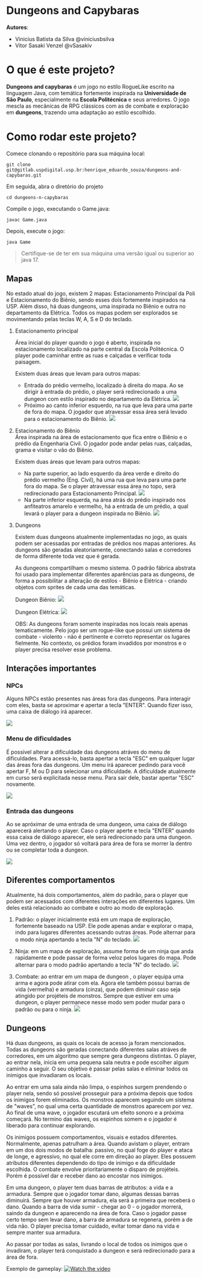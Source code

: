 
# Dungeons and Capybaras

**Autores**:
- Vinicius Batista da Silva @viniciusbsilva
- Vitor Sasaki Venzel @vSasakiv

# O que é este projeto?

**Dungeons and capybaras** é um jogo no estilo RogueLike escrito na linguagem Java, com temática fortemente inspirada na **Universidade de São Paulo**, especialmente na **Escola Politécnica** e seus arredores. O jogo mescla as mecânicas de RPG clássicos com as de combate e exploração em **dungeons**, trazendo uma adaptação ao estilo escolhido.

# Como rodar este projeto?

Comece clonando o repositório para sua máquina local:
```
git clone git@gitlab.uspdigital.usp.br:henrique_eduardo_souza/dungeons-and-capybaras.git
```

Em seguida, abra o diretório do projeto
```
cd dungeons-n-capybaras
```

Compile o jogo, executando o Game.java:
```
javac Game.java
```

Depois, execute o jogo:
```
java Game
```

> Certifique-se de ter em sua máquina uma versão igual ou superior ao java 17.


## Mapas
No estado atual do jogo, existem 2 mapas: Estacionamento Principal da Poli e Estacionamento do Biênio, sendo esses dois fortemente inspirados na USP. Além disso, há duas dungeons, uma inspirada no Biênio e outra no departamento da Elétrica. Todos os mapas podem ser explorados se movimentando pelas teclas W, A, S e D do teclado. 

1. Estacionamento principal 
    
    Área inicial do player quando o jogo é aberto, inspirada no estacionamento localizado na parte central da Escola Politécnica. O player pode caminhar entre as ruas e calçadas e verificar toda paisagem. 
    
    Existem duas áreas que levam para outros mapas:

    * Entrada do prédio vermelho, localizado à direita do mapa. Ao se dirigir à entrada do prédio, o player será redirecionado a uma dungeon com estilo inspirado no departamento da Elétrica. 
    ![](assets/EntradaDungeonEletrica.png)
    * Próximo ao canto inferior esquerdo, na rua que leva para uma parte de fora do mapa. O jogador que atravessar essa área será levado para o estacionamento do Biênio.
    ![](assets/EntradaEstacionamentoBienio.png)


2. Estacionamento do Biênio  
    Área inspirada na área de estacionamento que fica entre o Biênio e o prédio da Engenharia Civil. O jogador pode andar pelas ruas, calçadas, grama e visitar o vão do Biênio. 

    Existem duas áreas que levam para outros mapas:
    
    * Na parte superior, ao lado esquerdo da área verde e direito do prédio vermelho (Eng. Civil), há uma rua que leva para uma parte fora do mapa. Se o player atravessar essa área no topo, será redirecionado para Estacionamento Principal. 
    ![](assets/EntradaEstacionamentoPrincipal.png)
    * Na parte inferior esquerda, na área atrás do prédio inspirado nos anfiteatros amarelo e vermelho, há a entrada de um prédio, a qual levará o player para a dungeon inspirada no Biênio.
    ![](assets/EntradaDungeonBienio.png)

3. Dungeons

    Existem duas dungeons atualmente implementadas no jogo, as quais podem ser acessadas por entradas de prédios nos mapas anteriores. As dungeons são geradas aleatoriamente, conectando salas e corredores de forma diferente toda vez que é gerada. 

    As dungeons compartilham o mesmo sistema. O padrão fábrica abstrata foi usado para implementar diferentes aparências para as dungeons, de forma a possibilitar a alteração de estilos - Biênio e Elétrica - criando objetos com sprites de cada uma das temáticas. 


    Dungeon Biênio:
    ![](assets/DungeonBienio.png)

    Dungeon Elétrica:
    ![](assets/DungeonEletrica.png)

    OBS: As dungeons foram somente inspiradas nos locais reais apenas tematicamente. Pelo jogo ser um rogue-like que possui um sistema de combate - violento - não é pertinente e correto representar os lugares fielmente. No contexto, os prédios foram invadidos por monstros e o player precisa resolver esse problema.


## Interações importantes
### NPCs
Alguns NPCs estão presentes nas áreas fora das dungeons. Para interagir com eles, basta se aproximar e apertar a tecla "ENTER". Quando fizer isso, uma caixa de diálogo irá aparecer.

 ![](assets/ExemploDialogo.png)

### Menu de dificuldades
É possível alterar a dificuldade das dungeons atráves do menu de dificuldades. Para acessá-lo, basta apertar a tecla "ESC" em qualquer lugar das áreas fora das dungeons. Um menu irá aparecer pedindo para você apertar F, M ou D para selecionar uma dificuldade. A dificuldade atualmente em curso será explicitada nesse menu. Para sair dele, bastar apertar "ESC" novamente.

![](assets/MenuDificuldade.png)

### Entrada das dungeons
Ao se apróximar de uma entrada de uma dungeon, uma caixa de diálogo aparecerá alertando o player. Caso o player aperte e tecla "ENTER" quando essa caixa de diálogo aparecer, ele será redirecionado para uma dungeon. Uma vez dentro, o jogador só voltará para área de fora se morrer la dentro ou se completar toda a dungeon. 

![](assets/EntradaDungeonBienioDialogo.png)


## Diferentes comportamentos

Atualmente, há dois comportamentos, além do padrão, para o player que podem ser acessados com diferentes interações em diferentes lugares. Um deles está relacionado ao combate e outro ao modo de exploração. 

1. Padrão: o player inicialmente está em um mapa de exploração, fortemente baseado na USP. Ele pode apenas andar e explorar o mapa, indo para lugares diferentes acessando outras áreas. Pode alternar para o modo ninja apertando a tecla "N" do teclado.
![](assets/PlayerDefault.png)

2. Ninja: em um mapa de exploração, assume forma de um ninja que anda rapidamente e pode passar de forma veloz pelos lugares do mapa. Pode alternar para o modo padrão apertando a tecla "N" do teclado.
![](assets/PlayerNinja.png)

3. Combate: ao entrar em um mapa de dungeon , o player equipa uma arma e agora pode atirar com ela. Agora ele também possui barras de vida (vermelha) e armadura (cinza), que podem diminuir caso seja atingido por projéteis de monstros. Sempre que estiver em uma dungeon, o player permanece nesse modo sem poder mudar para o padrão ou para o ninja. 
![](assets/PlayerCombat.png)


## Dungeons 

Há duas dungeons, as quais os locais de acesso ja foram mencionados. Todas as dungeons são geradas conectando diferentes salas atráves de corredores, em um algoritmo que sempre gera dungeons distintas. O player, ao entrar nela, inicia em uma pequena sala neutra e pode escolher algum caminho a seguir. O seu objetivo é passar pelas salas e eliminar todos os inimigos que invadiaram os locais. 

Ao entrar em uma sala ainda não limpa, o espinhos surgem prendendo o player nela, sendo só possível prosseguir para a próxima depois que todos os inimigos forem eliminados. Os monstros aparecem seguindo um sistema de "waves", no qual uma certa quantidade de monstros aparecem por vez. Ao final de uma wave, o jogador escutará um efeito sonoro e a próxima começará. No termino das waves, os espinhos somem e o jogador é liberado para continuar explorando. 

Os inimigos possuem comportamentos, visuais e estados diferentes. Normalmente, apenas patrulham a área. Quando avistam o player, entram em um dos dois modos de batalha: passivo, no qual foge do player e ataca de longe, e agressivo, no qual ele corre em direção ao player. Eles possuem atributos diferentes dependendo do tipo de inimigo e da dificuldade escolhida. O combate envolve prioritariamente o disparo de projéteis. Porém é possível dar e receber dano ao encostar nos inimigos.

Em uma dungeon, o player tem duas barras de atributos: a vida e a armadura. Sempre que o jogador tomar dano, algumas dessas barras diminuirá. Sempre que houver armadura, ela será a primeira que receberá o dano. Quando a barra de vida sumir - chegar ao 0 - o jogador morrerá, saindo da dungeon e aparecendo na área de fora. Caso o jogador passe certo tempo sem levar dano, a barra de armadura se regenera, porém a de vida não. O player precisa tomar cuidado, evitar tomar dano na vida e sempre manter sua armadura.  

Ao passar por todas as salas, livrando o local de todos os inimigos que o invadiram, o player terá conquistado a dungeon e será redirecionado para a área de fora. 

Exemplo de gameplay:
[![Watch the video](assets/Gameplay.png)](https://youtu.be/D-t1gC3FP48)
